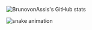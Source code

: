 ![BrunovonAssis's GitHub stats](https://github-readme-stats.vercel.app/api?username=BrunovonAssis&theme=midnight-purple&show_icons=true)

![snake animation](https://github.com/<BrunovonAssis>/<BrunovonAssis>/blob/output/github-contribution-grid-snake2.svg)
